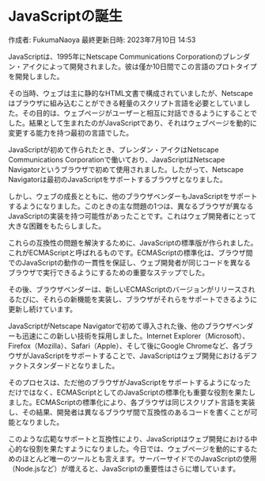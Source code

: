 # JavaScriptの誕生

作成者: FukumaNaoya
最終更新日時: 2023年7月10日 14:53

JavaScriptは、1995年にNetscape Communications Corporationのブレンダン・アイクによって開発されました。彼は僅か10日間でこの言語のプロトタイプを開発しました。

その当時、ウェブは主に静的なHTML文書で構成されていましたが、Netscapeはブラウザに組み込むことができる軽量のスクリプト言語を必要としていました。その目的は、ウェブページがユーザーと相互に対話できるようにすることでした。結果として生まれたのがJavaScriptであり、それはウェブページを動的に変更する能力を持つ最初の言語でした。

JavaScriptが初めて作られたとき、ブレンダン・アイクはNetscape Communications Corporationで働いており、JavaScriptはNetscape Navigatorというブラウザで初めて使用されました。したがって、Netscape Navigatorは最初のJavaScriptをサポートするブラウザとなりました。

しかし、ウェブの成長とともに、他のブラウザベンダーもJavaScriptをサポートするようになりました。このときの主な問題の1つは、異なるブラウザが異なるJavaScriptの実装を持つ可能性があったことです。これはウェブ開発者にとって大きな困難をもたらしました。

これらの互換性の問題を解決するために、JavaScriptの標準版が作られました。これがECMAScriptと呼ばれるものです。ECMAScriptの標準化は、ブラウザ間でのJavaScriptの動作の一貫性を保証し、ウェブ開発者が同じコードを異なるブラウザで実行できるようにするための重要なステップでした。

その後、ブラウザベンダーは、新しいECMAScriptのバージョンがリリースされるたびに、それらの新機能を実装し、ブラウザがそれらをサポートできるように更新し続けています。

JavaScriptがNetscape Navigatorで初めて導入された後、他のブラウザベンダーも迅速にこの新しい技術を採用しました。Internet Explorer（Microsoft）、Firefox（Mozilla）、Safari（Apple）、そして後にGoogle Chromeなど、各ブラウザがJavaScriptをサポートすることで、JavaScriptはウェブ開発におけるデファクトスタンダードとなりました。

そのプロセスは、ただ他のブラウザがJavaScriptをサポートするようになっただけではなく、ECMAScriptとしてのJavaScriptの標準化も重要な役割を果たしました。ECMAScriptの標準化により、各ブラウザは同じスクリプト言語を実装し、その結果、開発者は異なるブラウザ間で互換性のあるコードを書くことが可能となりました。

このような広範なサポートと互換性により、JavaScriptはウェブ開発における中心的な役割を果たすようになりました。今日では、ウェブページを動的にするためのほとんど唯一のツールとも言えます。サーバーサイドでのJavaScriptの使用（Node.jsなど）が増えると、JavaScriptの重要性はさらに増しています。